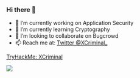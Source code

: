 ### Hi there 👋

- 🔭 I’m currently working on Application Security
- 🌱 I’m currently learning Cryptography 
- 👯 I’m looking to collaborate on Bugcrowd
- 📫 Reach me at: 
[Twitter @XCriminal_](https://twitter.com/XCriminal_)

[TryHackMe: XCriminal](https://tryhackme.com/p/XCriminal)


<img src="https://github-readme-stats.vercel.app/api?username=Bhagavan-Bollina&&show_icons=true&title_color=5FFF33&icon_color=bb2acf&text_color=daf7dc&bg_color=151515">



